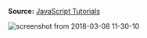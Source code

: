 **Source:** 
[JavaScript Tutorials](https://www.w3schools.com/js/default.asp)

![screenshot from 2018-03-08 11-30-10](https://user-images.githubusercontent.com/31509682/37650047-cb213ff0-2c59-11e8-9bf7-3152c9673c69.png)
